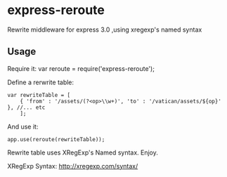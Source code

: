 express-reroute
===============

Rewrite middleware for express 3.0 ,using xregexp's named syntax

Usage
---------------
Require it:
    var reroute = require('express-reroute');

Define a rerwrite table:
  
    var rewriteTable = [
        { 'from' : '/assets/(?<op>\\w+)', 'to' : '/vatican/assets/${op}' }, //... etc
        ];

And use it:
    
    app.use(reroute(rewriteTable));

Rewrite table uses XRegExp's Named syntax. Enjoy.

XRegExp Syntax: http://xregexp.com/syntax/
